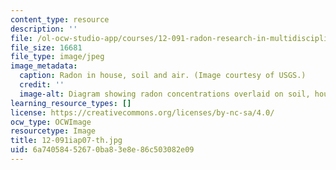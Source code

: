 ```yaml
---
content_type: resource
description: ''
file: /ol-ocw-studio-app/courses/12-091-radon-research-in-multidisciplines-a-review-january-iap-2007/6a74058452670ba83e8e86c503082e09_12-091iap07-th.jpg
file_size: 16681
file_type: image/jpeg
image_metadata:
  caption: Radon in house, soil and air. (Image courtesy of USGS.)
  credit: ''
  image-alt: Diagram showing radon concentrations overlaid on soil, house, and sky.
learning_resource_types: []
license: https://creativecommons.org/licenses/by-nc-sa/4.0/
ocw_type: OCWImage
resourcetype: Image
title: 12-091iap07-th.jpg
uid: 6a740584-5267-0ba8-3e8e-86c503082e09
---
```

